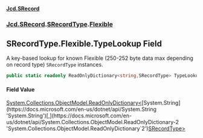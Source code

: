 #### [Jcd.SRecord](index.md 'index')
### [Jcd.SRecord](Jcd.SRecord.md 'Jcd.SRecord').[SRecordType](Jcd.SRecord.SRecordType.md 'Jcd.SRecord.SRecordType').[Flexible](Jcd.SRecord.SRecordType.Flexible.md 'Jcd.SRecord.SRecordType.Flexible')

## SRecordType.Flexible.TypeLookup Field

A key-based lookup for known Flexible (250-252 byte data max depending on record type) `SRecordType` instances.

```csharp
public static readonly ReadOnlyDictionary<string,SRecordType> TypeLookup;
```

#### Field Value
[System.Collections.ObjectModel.ReadOnlyDictionary&lt;](https://docs.microsoft.com/en-us/dotnet/api/System.Collections.ObjectModel.ReadOnlyDictionary-2 'System.Collections.ObjectModel.ReadOnlyDictionary`2')[System.String](https://docs.microsoft.com/en-us/dotnet/api/System.String 'System.String')[,](https://docs.microsoft.com/en-us/dotnet/api/System.Collections.ObjectModel.ReadOnlyDictionary-2 'System.Collections.ObjectModel.ReadOnlyDictionary`2')[SRecordType](Jcd.SRecord.SRecordType.md 'Jcd.SRecord.SRecordType')[&gt;](https://docs.microsoft.com/en-us/dotnet/api/System.Collections.ObjectModel.ReadOnlyDictionary-2 'System.Collections.ObjectModel.ReadOnlyDictionary`2')